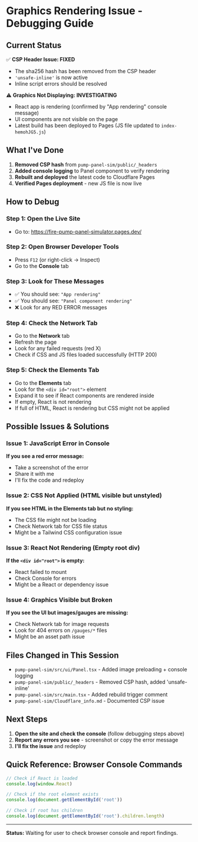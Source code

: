 # Graphics Rendering Issue - Debugging Guide

## Current Status

✅ **CSP Header Issue: FIXED**
- The sha256 hash has been removed from the CSP header
- `'unsafe-inline'` is now active
- Inline script errors should be resolved

⚠️ **Graphics Not Displaying: INVESTIGATING**
- React app is rendering (confirmed by "App rendering" console message)
- UI components are not visible on the page
- Latest build has been deployed to Pages (JS file updated to `index-hemohJG5.js`)

## What I've Done

1. **Removed CSP hash** from `pump-panel-sim/public/_headers`
2. **Added console logging** to Panel component to verify rendering
3. **Rebuilt and deployed** the latest code to Cloudflare Pages
4. **Verified Pages deployment** - new JS file is now live

## How to Debug

### Step 1: Open the Live Site
- Go to: https://fire-pump-panel-simulator.pages.dev/

### Step 2: Open Browser Developer Tools
- Press `F12` (or right-click → Inspect)
- Go to the **Console** tab

### Step 3: Look for These Messages
- ✅ You should see: `"App rendering"`
- ✅ You should see: `"Panel component rendering"`
- ❌ Look for any RED ERROR messages

### Step 4: Check the Network Tab
- Go to the **Network** tab
- Refresh the page
- Look for any failed requests (red X)
- Check if CSS and JS files loaded successfully (HTTP 200)

### Step 5: Check the Elements Tab
- Go to the **Elements** tab
- Look for the `<div id="root">` element
- Expand it to see if React components are rendered inside
- If empty, React is not rendering
- If full of HTML, React is rendering but CSS might not be applied

## Possible Issues & Solutions

### Issue 1: JavaScript Error in Console
**If you see a red error message:**
- Take a screenshot of the error
- Share it with me
- I'll fix the code and redeploy

### Issue 2: CSS Not Applied (HTML visible but unstyled)
**If you see HTML in the Elements tab but no styling:**
- The CSS file might not be loading
- Check Network tab for CSS file status
- Might be a Tailwind CSS configuration issue

### Issue 3: React Not Rendering (Empty root div)
**If the `<div id="root">` is empty:**
- React failed to mount
- Check Console for errors
- Might be a React or dependency issue

### Issue 4: Graphics Visible but Broken
**If you see the UI but images/gauges are missing:**
- Check Network tab for image requests
- Look for 404 errors on `/gauges/*` files
- Might be an asset path issue

## Files Changed in This Session

- `pump-panel-sim/src/ui/Panel.tsx` - Added image preloading + console logging
- `pump-panel-sim/public/_headers` - Removed CSP hash, added 'unsafe-inline'
- `pump-panel-sim/src/main.tsx` - Added rebuild trigger comment
- `pump-panel-sim/Cloudflare_info.md` - Documented CSP issue

## Next Steps

1. **Open the site and check the console** (follow debugging steps above)
2. **Report any errors you see** - screenshot or copy the error message
3. **I'll fix the issue** and redeploy

## Quick Reference: Browser Console Commands

```javascript
// Check if React is loaded
console.log(window.React)

// Check if the root element exists
console.log(document.getElementById('root'))

// Check if root has children
console.log(document.getElementById('root').children.length)
```

---

**Status:** Waiting for user to check browser console and report findings.
